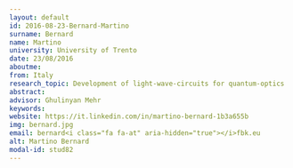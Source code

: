 ```yaml
---
layout: default 
id: 2016-08-23-Bernard-Martino
surname: Bernard
name: Martino
university: University of Trento
date: 23/08/2016
aboutme: 
from: Italy
research_topic: Development of light-wave-circuits for quantum-optics 
abstract: 
advisor: Ghulinyan Mehr
keywords: 
website: https://it.linkedin.com/in/martino-bernard-1b3a655b
img: bernard.jpg
email: bernard<i class="fa fa-at" aria-hidden="true"></i>fbk.eu
alt: Martino Bernard
modal-id: stud82
---
```

